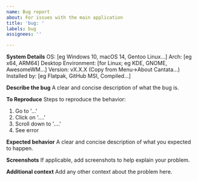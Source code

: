 ```yaml
---
name: Bug report
about: For issues with the main application
title: 'bug: '
labels: bug
assignees: ''

---
```


**System Details**
OS: [eg Windows 10, macOS 14, Gentoo Linux...]
Arch: [eg x64, ARM64]
Desktop Environment: [for Linux; eg KDE, GNOME, AwesomeWM...]
Version: vX.X.X (Copy from Menu->About Cantata...)
Installed by: [eg Flatpak, GitHub MSI, Compiled...]

**Describe the bug**
A clear and concise description of what the bug is.

**To Reproduce**
Steps to reproduce the behavior:
1. Go to '...'
2. Click on '....'
3. Scroll down to '....'
4. See error

**Expected behavior**
A clear and concise description of what you expected to happen.

**Screenshots**
If applicable, add screenshots to help explain your problem.

**Additional context**
Add any other context about the problem here.
